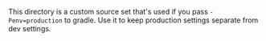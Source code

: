 This directory is a custom source set that's used if you pass `-Penv=production` to gradle.
Use it to keep production settings separate from dev settings.

